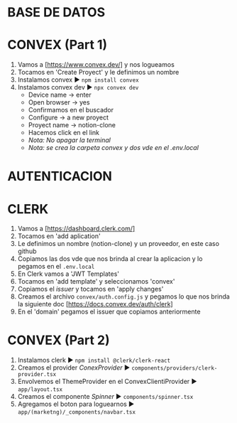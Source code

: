 # BASE DE DATOS
# CONVEX (Part 1)
1. Vamos a [https://www.convex.dev/] y nos logueamos
2. Tocamos en 'Create Proyect' y le definimos un nombre
3. Instalamos convex ► `npm install convex`
4. Instalamos convex dev ► `npx convex dev`
   - Device name → enter
   - Open browser → yes
   - Confirmamos en el buscador
   - Configure → a new proyect
   - Proyect name → notion-clone
   - Hacemos click en el link
   - *Nota: No apagar la terminal*
   - *Nota: se crea la carpeta convex y dos vde en el .env.local*

# AUTENTICACION
# CLERK
1. Vamos a [https://dashboard.clerk.com/]
2. Tocamos en 'add aplication'
3. Le definimos un nombre (notion-clone) y un proveedor, en este caso github
4. Copiamos las dos vde que nos brinda al crear la aplicacion y lo pegamos en el `.env.local`
5. En Clerk vamos a 'JWT Templates'
6. Tocamos en 'add template' y seleccionamos 'convex'
7. Copiamos el *issuer* y tocamos en 'apply changes'
8. Creamos el archivo `convex/auth.config.js` y pegamos lo que nos brinda la siguiente doc [https://docs.convex.dev/auth/clerk]
9. En el 'domain' pegamos el issuer que copiamos anteriormente

# CONVEX (Part 2)
1. Instalamos clerk ► `npm install @clerk/clerk-react`
2. Creamos el provider *ConexProvider* ► `components/providers/clerk-provider.tsx`
3. Envolvemos el ThemeProvider en el ConvexClientiProvider ► `app/layout.tsx`
4. Creamos el componente *Spinner* ► `components/spinner.tsx`
5. Agregamos el boton para loguearnos ► `app/(marketng)/_components/navbar.tsx`
